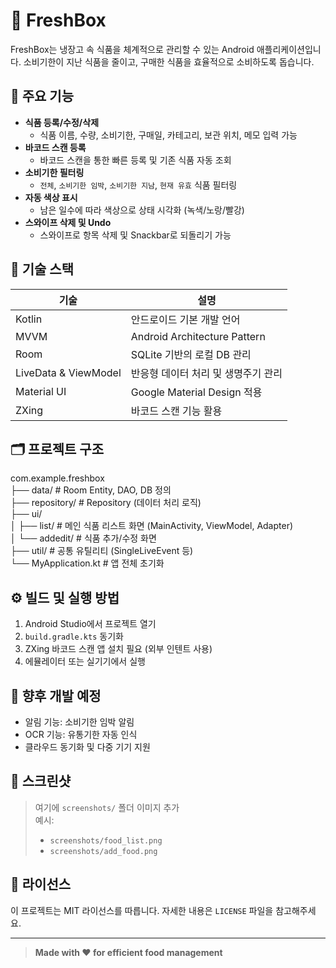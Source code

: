 # 🧊 FreshBox

FreshBox는 냉장고 속 식품을 체계적으로 관리할 수 있는 Android 애플리케이션입니다. 소비기한이 지난 식품을 줄이고, 구매한 식품을 효율적으로 소비하도록 돕습니다.

## 📱 주요 기능

- **식품 등록/수정/삭제**
  - 식품 이름, 수량, 소비기한, 구매일, 카테고리, 보관 위치, 메모 입력 가능
- **바코드 스캔 등록**
  - 바코드 스캔을 통한 빠른 등록 및 기존 식품 자동 조회
- **소비기한 필터링**
  - `전체`, `소비기한 임박`, `소비기한 지남`, `현재 유효` 식품 필터링
- **자동 색상 표시**
  - 남은 일수에 따라 색상으로 상태 시각화 (녹색/노랑/빨강)
- **스와이프 삭제 및 Undo**
  - 스와이프로 항목 삭제 및 Snackbar로 되돌리기 가능

## 🧩 기술 스택

| 기술 | 설명 |
|------|------|
| Kotlin | 안드로이드 기본 개발 언어 |
| MVVM | Android Architecture Pattern |
| Room | SQLite 기반의 로컬 DB 관리 |
| LiveData & ViewModel | 반응형 데이터 처리 및 생명주기 관리 |
| Material UI | Google Material Design 적용 |
| ZXing | 바코드 스캔 기능 활용 |

## 🗂️ 프로젝트 구조

com.example.freshbox  <br/>
├── data/ # Room Entity, DAO, DB 정의 <br/>
├── repository/ # Repository (데이터 처리 로직) <br/>
├── ui/  <br/>
│ ├── list/ # 메인 식품 리스트 화면 (MainActivity, ViewModel, Adapter)  <br/>
│ └── addedit/ # 식품 추가/수정 화면  <br/>
├── util/ # 공통 유틸리티 (SingleLiveEvent 등)  <br/>
└── MyApplication.kt # 앱 전체 초기화  <br/>


## ⚙️ 빌드 및 실행 방법
1. Android Studio에서 프로젝트 열기  
2. `build.gradle.kts` 동기화  
3. ZXing 바코드 스캔 앱 설치 필요 (외부 인텐트 사용)  
4. 에뮬레이터 또는 실기기에서 실행  

## 🧪 향후 개발 예정
- 알림 기능: 소비기한 임박 알림  
- OCR 기능: 유통기한 자동 인식  
- 클라우드 동기화 및 다중 기기 지원  

## 📸 스크린샷
> 여기에 `screenshots/` 폴더 이미지 추가  
> 예시:  
> - `screenshots/food_list.png`  
> - `screenshots/add_food.png`  

## 📄 라이선스
이 프로젝트는 MIT 라이선스를 따릅니다. 자세한 내용은 `LICENSE` 파일을 참고해주세요.

---

> **Made with ❤️ for efficient food management**
